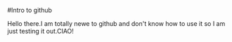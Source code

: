 #Intro to github

Hello there.I am totally newe to github and don't know how to use it so I am just testing it out.CIAO!
